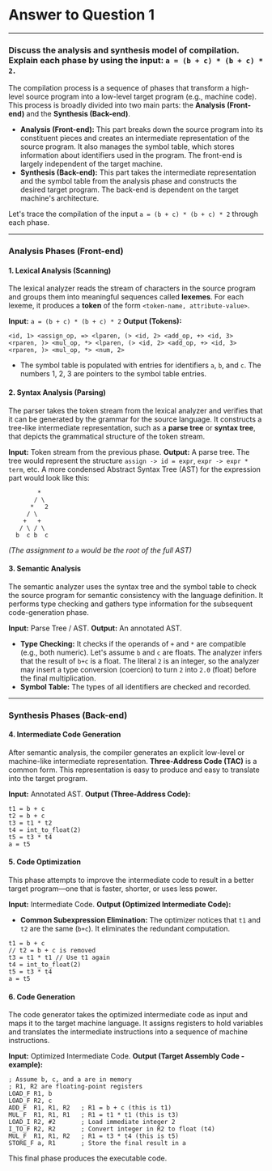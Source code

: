 # Answer to Question 1

---

### Discuss the analysis and synthesis model of compilation. Explain each phase by using the input: `a = (b + c) * (b + c) * 2`.

The compilation process is a sequence of phases that transform a high-level source program into a low-level target program (e.g., machine code). This process is broadly divided into two main parts: the **Analysis (Front-end)** and the **Synthesis (Back-end)**.

*   **Analysis (Front-end):** This part breaks down the source program into its constituent pieces and creates an intermediate representation of the source program. It also manages the symbol table, which stores information about identifiers used in the program. The front-end is largely independent of the target machine.
*   **Synthesis (Back-end):** This part takes the intermediate representation and the symbol table from the analysis phase and constructs the desired target program. The back-end is dependent on the target machine's architecture.

Let's trace the compilation of the input `a = (b + c) * (b + c) * 2` through each phase.

---

### Analysis Phases (Front-end)

#### 1. Lexical Analysis (Scanning)
The lexical analyzer reads the stream of characters in the source program and groups them into meaningful sequences called **lexemes**. For each lexeme, it produces a **token** of the form `<token-name, attribute-value>`.

**Input:** `a = (b + c) * (b + c) * 2`
**Output (Tokens):**
```
<id, 1> <assign_op, => <lparen, (> <id, 2> <add_op, +> <id, 3> <rparen, )> <mul_op, *> <lparen, (> <id, 2> <add_op, +> <id, 3> <rparen, )> <mul_op, *> <num, 2>
```
*   The symbol table is populated with entries for identifiers `a`, `b`, and `c`. The numbers 1, 2, 3 are pointers to the symbol table entries.

#### 2. Syntax Analysis (Parsing)
The parser takes the token stream from the lexical analyzer and verifies that it can be generated by the grammar for the source language. It constructs a tree-like intermediate representation, such as a **parse tree** or **syntax tree**, that depicts the grammatical structure of the token stream.

**Input:** Token stream from the previous phase.
**Output:** A parse tree. The tree would represent the structure `assign -> id = expr`, `expr -> expr * term`, etc. A more condensed Abstract Syntax Tree (AST) for the expression part would look like this:

```
        *
       / \
      *   2
     / \
    +   +
   / \ / \
  b  c b  c
```
*(The assignment to `a` would be the root of the full AST)*

#### 3. Semantic Analysis
The semantic analyzer uses the syntax tree and the symbol table to check the source program for semantic consistency with the language definition. It performs type checking and gathers type information for the subsequent code-generation phase.

**Input:** Parse Tree / AST.
**Output:** An annotated AST.
*   **Type Checking:** It checks if the operands of `+` and `*` are compatible (e.g., both numeric). Let's assume `b` and `c` are floats. The analyzer infers that the result of `b+c` is a float. The literal `2` is an integer, so the analyzer may insert a type conversion (coercion) to turn `2` into `2.0` (float) before the final multiplication.
*   **Symbol Table:** The types of all identifiers are checked and recorded.

---

### Synthesis Phases (Back-end)

#### 4. Intermediate Code Generation
After semantic analysis, the compiler generates an explicit low-level or machine-like intermediate representation. **Three-Address Code (TAC)** is a common form. This representation is easy to produce and easy to translate into the target program.

**Input:** Annotated AST.
**Output (Three-Address Code):**
```
t1 = b + c
t2 = b + c
t3 = t1 * t2
t4 = int_to_float(2)
t5 = t3 * t4
a = t5
```

#### 5. Code Optimization
This phase attempts to improve the intermediate code to result in a better target program—one that is faster, shorter, or uses less power.

**Input:** Intermediate Code.
**Output (Optimized Intermediate Code):**
*   **Common Subexpression Elimination:** The optimizer notices that `t1` and `t2` are the same (`b+c`). It eliminates the redundant computation.
```
t1 = b + c
// t2 = b + c is removed
t3 = t1 * t1 // Use t1 again
t4 = int_to_float(2)
t5 = t3 * t4
a = t5
```

#### 6. Code Generation
The code generator takes the optimized intermediate code as input and maps it to the target machine language. It assigns registers to hold variables and translates the intermediate instructions into a sequence of machine instructions.

**Input:** Optimized Intermediate Code.
**Output (Target Assembly Code - example):**
```assembly
; Assume b, c, and a are in memory
; R1, R2 are floating-point registers
LOAD_F R1, b
LOAD_F R2, c
ADD_F  R1, R1, R2   ; R1 = b + c (this is t1)
MUL_F  R1, R1, R1   ; R1 = t1 * t1 (this is t3)
LOAD_I R2, #2       ; Load immediate integer 2
I_TO_F R2, R2       ; Convert integer in R2 to float (t4)
MUL_F  R1, R1, R2   ; R1 = t3 * t4 (this is t5)
STORE_F a, R1       ; Store the final result in a
```
This final phase produces the executable code. 